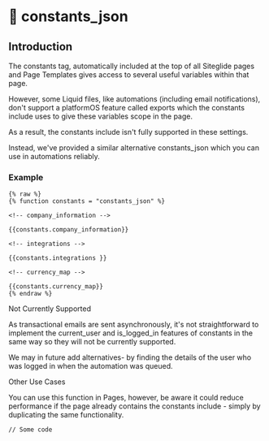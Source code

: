 # 👀 constants\_json

## Introduction

The constants tag, automatically included at the top of all Siteglide pages and Page Templates gives access to several useful variables within that page.

However, some Liquid files, like automations (including email notifications), don't support a platformOS feature called exports which the constants include uses to give these variables scope in the page.

As a result, the constants include isn't fully supported in these settings.

Instead, we've provided a similar alternative constants\_json which you can use in automations reliably.

### Example

```liquid
{% raw %}
{% function constants = "constants_json" %}

<!-- company_information -->

{{constants.company_information}}

<!-- integrations -->

{{constants.integrations }}

<!-- currency_map -->

{{constants.currency_map}}
{% endraw %}
```

Not Currently Supported

As transactional emails are sent asynchronously, it's not straightforward to implement the current\_user and is\_logged\_in features of constants in the same way so they will not be currently supported.

We may in future add alternatives- by finding the details of the user who was logged in when the automation was queued.

Other Use Cases

You can use this function in Pages, however, be aware it could reduce performance if the page already contains the constants include - simply by duplicating the same functionality.

```
// Some code
```
